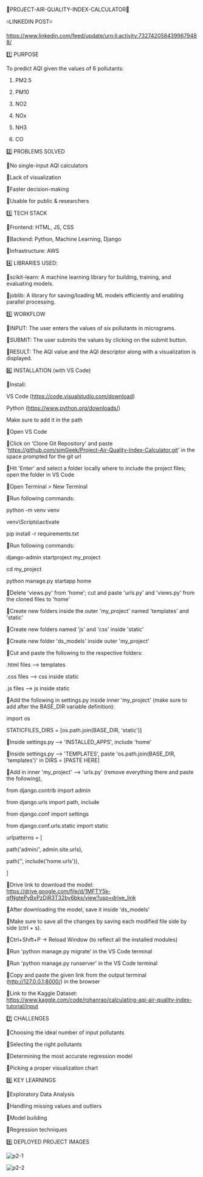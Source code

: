 🔹PROJECT-AIR-QUALITY-INDEX-CALCULATOR🔹

◽LINKEDIN POST◽

https://www.linkedin.com/feed/update/urn:li:activity:7327420584399679488/

1️⃣ PURPOSE

To predict AQI given the values of 6 pollutants:

1) PM2.5

2) PM10

3) NO2

4) NOx

5) NH3

6) CO

2️⃣ PROBLEMS SOLVED

🔹No single-input AQI calculators

🔹Lack of visualization

🔹Faster decision-making

🔹Usable for public & researchers

3️⃣ TECH STACK

🔹Frontend: HTML, JS, CSS

🔹Backend: Python, Machine Learning, Django

🔹Infrastructure: AWS

4️⃣ LIBRARIES USED:

🔹scikit-learn: A machine learning library for building, training, and evaluating models.

🔹joblib: A library for saving/loading ML models efficiently and enabling parallel processing.

5️⃣ WORKFLOW

🔹INPUT: The user enters the values of six pollutants in micrograms.

🔹SUBMIT: The user submits the values by clicking on the submit button.

🔹RESULT: The AQI value and the AQI descriptor along with a visualization is displayed.

6️⃣ INSTALLATION (with VS Code)

🔹Install:

VS Code (https://code.visualstudio.com/download)

Python (https://www.python.org/downloads/)

Make sure to add it in the path

🔹Open VS Code

🔹Click on 'Clone Git Repository' and paste 'https://github.com/simGeek/Project-Air-Quality-Index-Calculator.git' in the space prompted for the git url

🔹Hit 'Enter' and select a folder locally where to include the project files; open the folder in VS Code

🔹Open Terminal > New Terminal

🔹Run following commands:

python -m venv venv

venv\Scripts\activate

pip install -r requirements.txt

🔹Run following commands:

django-admin startproject my_project

cd my_project

python manage.py startapp home

🔹Delete 'views.py' from 'home'; cut and paste 'urls.py' and 'views.py' from the cloned files to 'home'

🔹Create new folders inside the outer 'my_project' named 'templates' and 'static'

🔹Create new folders named 'js' and 'css' inside 'static'

🔹Create new folder 'ds_models' inside outer 'my_project'

🔹Cut and paste the following to the respective folders:

.html files --> templates

.css files --> css inside static

.js files --> js inside static

🔹Add the following in settings.py inside inner 'my_project' (make sure to add after the BASE_DIR variable definition):

import os

STATICFILES_DIRS = [os.path.join(BASE_DIR, 'static')]

🔹Inside settings.py --> 'INSTALLED_APPS', include 'home'

🔹Inside settings.py --> 'TEMPLATES', paste 'os.path.join(BASE_DIR, 'templates')' in DIRS = [PASTE HERE]

🔹Add in inner 'my_project' --> 'urls.py' (remove everything there and paste the following),

from django.contrib import admin

from django.urls import path, include

from django.conf import settings

from django.conf.urls.static import static

urlpatterns = [

path('admin/', admin.site.urls),

path('', include('home.urls')),

]

🔹Drive link to download the model:
https://drive.google.com/file/d/1MFTY5k-qfNgtePyBxPzDjR3T32by6bks/view?usp=drive_link

🔹After downloading the model, save it inside 'ds_models'

🔹Make sure to save all the changes by saving each modified file side by side (ctrl + s).

🔹Ctrl+Shift+P -> Reload Window (to reflect all the installed modules)

🔹Run 'python manage.py migrate' in the VS Code terminal

🔹Run 'python manage.py runserver' in the VS Code terminal

🔹Copy and paste the given link from the output terminal (http://127.0.0.1:8000/) in the browser

🔹Link to the Kaggle Dataset:
https://www.kaggle.com/code/rohanrao/calculating-aqi-air-quality-index-tutorial/input

7️⃣ CHALLENGES

🔹Choosing the ideal number of input pollutants

🔹Selecting the right pollutants

🔹Determining the most accurate regression model

🔹Picking a proper visualization chart

8️⃣ KEY LEARNINGS

🔹Exploratory Data Analysis

🔹Handling missing values and outliers

🔹Model building

🔹Regression techniques

9️⃣ DEPLOYED PROJECT IMAGES

![p2-1](https://github.com/user-attachments/assets/d34a212d-2cc2-4771-9c2c-587caa470138)

![p2-2](https://github.com/user-attachments/assets/757fffc7-7f18-4383-8491-ccbf3ee43a4f)





